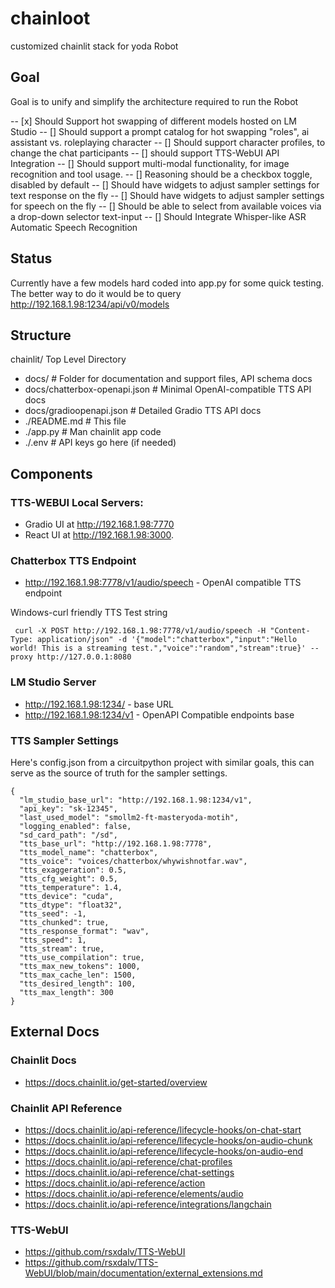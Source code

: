 
# chainloot

customized chainlit stack for yoda Robot

## Goal 
Goal is to unify and simplify the architecture required to run the Robot

-- [x] Should Support hot swapping of different models hosted on LM Studio
-- [] Should support a prompt catalog for hot swapping "roles", ai assistant vs. roleplaying character
-- [] Should support character profiles, to change the chat participants
-- [] should support TTS-WebUI API Integration
-- [] Should support multi-modal functionality, for image recognition and tool usage.
  -- [] Reasoning should be a checkbox toggle, disabled by default
-- [] Should have widgets to adjust sampler settings for text response on the fly
-- [] Should have widgets to adjust sampler settings for speech on the fly
-- [] Should be able to select from available voices via a drop-down selector text-input
-- [] Should Integrate Whisper-like ASR Automatic Speech Recognition

## Status
Currently have a few models hard coded into app.py for some quick testing. The better way to do it would be to query http://192.168.1.98:1234/api/v0/models

## Structure

chainlit/ Top Level Directory
- docs/                             # Folder for documentation and support files, API schema docs
- docs/chatterbox-openapi.json      # Minimal OpenAI-compatible TTS API docs
- docs/gradioopenapi.json           # Detailed Gradio TTS API docs
- ./README.md                       # This file
- ./app.py                          # Man chainlit app code
- ./.env                            # API keys go here (if needed)

## Components

### TTS-WEBUI Local Servers:

-  Gradio UI at http://192.168.1.98:7770
-  React UI at http://192.168.1.98:3000.

### Chatterbox TTS Endpoint

- http://192.168.1.98:7778/v1/audio/speech - OpenAI compatible TTS endpoint

Windows-curl friendly TTS Test string

```
 curl -X POST http://192.168.1.98:7778/v1/audio/speech -H "Content-Type: application/json" -d '{"model":"chatterbox","input":"Hello world! This is a streaming test.","voice":"random","stream":true}' --proxy http://127.0.0.1:8080
 ```

### LM Studio Server
- http://192.168.1.98:1234/ - base URL
- http://192.168.1.98:1234/v1 - OpenAPI Compatible endpoints base

### TTS Sampler Settings

Here's config.json from a circuitpython project with similar goals, this can serve as the source of truth for the sampler settings. 

```
{
  "lm_studio_base_url": "http://192.168.1.98:1234/v1",
  "api_key": "sk-12345",
  "last_used_model": "smollm2-ft-masteryoda-motih",
  "logging_enabled": false,
  "sd_card_path": "/sd",
  "tts_base_url": "http://192.168.1.98:7778",
  "tts_model_name": "chatterbox",
  "tts_voice": "voices/chatterbox/whywishnotfar.wav",
  "tts_exaggeration": 0.5,
  "tts_cfg_weight": 0.5,
  "tts_temperature": 1.4,
  "tts_device": "cuda",
  "tts_dtype": "float32",
  "tts_seed": -1,
  "tts_chunked": true,
  "tts_response_format": "wav",
  "tts_speed": 1,
  "tts_stream": true,
  "tts_use_compilation": true,
  "tts_max_new_tokens": 1000,
  "tts_max_cache_len": 1500,
  "tts_desired_length": 100,
  "tts_max_length": 300
}
```


## External Docs

### Chainlit Docs

- https://docs.chainlit.io/get-started/overview

### Chainlit API Reference

- https://docs.chainlit.io/api-reference/lifecycle-hooks/on-chat-start
- https://docs.chainlit.io/api-reference/lifecycle-hooks/on-audio-chunk
- https://docs.chainlit.io/api-reference/lifecycle-hooks/on-audio-end
- https://docs.chainlit.io/api-reference/chat-profiles
- https://docs.chainlit.io/api-reference/chat-settings
- https://docs.chainlit.io/api-reference/action
- https://docs.chainlit.io/api-reference/elements/audio
- https://docs.chainlit.io/api-reference/integrations/langchain

### TTS-WebUI

- https://github.com/rsxdalv/TTS-WebUI
- https://github.com/rsxdalv/TTS-WebUI/blob/main/documentation/external_extensions.md

